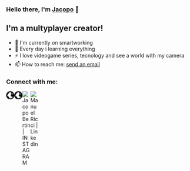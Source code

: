 ### Hello there, I'm [Jacopo](https://jackfotofilm.weebly.com/) 👋

## I'm a multyplayer creator!

- 🔭 I'm currently on smartworking
- 🌱 Every day i learning everything
- ⚡ I love videogame series, tecnology and see a world with my camera
- 📫 How to reach me: [send an email](bertin.jacopo@gmail.com)

### Connect with me:

[<img align="left" alt="SITO PROFESSIONALE - WEEBLY" width="22px" src="https://raw.githubusercontent.com/iconic/open-iconic/master/svg/globe.svg">](https://jackfotofilm.weebly.com/)
[<img align="left" alt="SITO PROFESSIONALE - WEBSITE X5" width="22px" src="https://raw.githubusercontent.com/iconic/open-iconic/master/svg/globe.svg">](https://www.fotoeventi-milano.it/)
[<img align="left" alt="Jacopo Bertin | INSTAGRAM" width="22px" src="https://cdn.jsdelivr.net/npm/simple-icons@v3/icons/instagram.svg">](https://www.instagram.com/jackiebert/)
[<img align="left" alt="Manuel Ricci | Linkedin" width="22px" src="https://cdn.jsdelivr.net/npm/simple-icons@v3/icons/linkedin.svg">](https://www.linkedin.com/in/jacopo-bertin-a21505b3/)